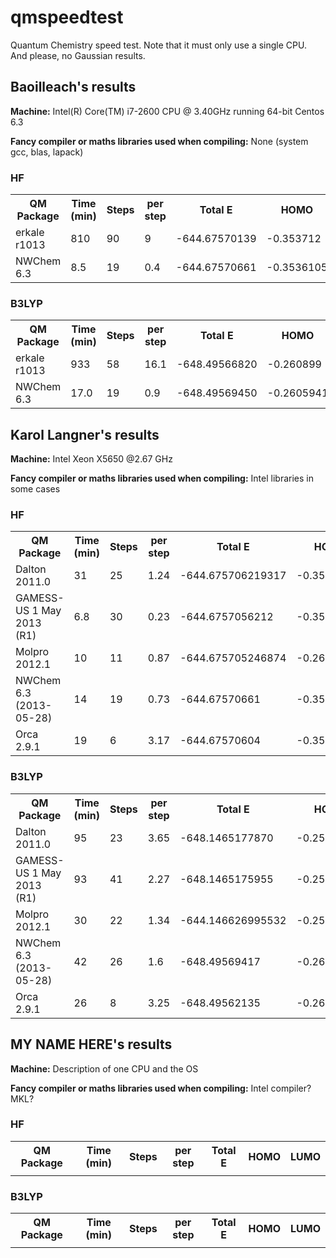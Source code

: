 qmspeedtest
===========

Quantum Chemistry speed test. Note that it must only use a single CPU. And please, no Gaussian results.

Baoilleach's results
--------------------

**Machine:** Intel(R) Core(TM) i7-2600 CPU @ 3.40GHz running 64-bit Centos 6.3

**Fancy compiler or maths libraries used when compiling:** None (system gcc, blas, lapack)

### HF
<table>
<tr>
<th>QM Package</th><th>Time (min)</th><th>Steps</th><th>per step</th>
<th>Total E</th><th>HOMO</th><th>LUMO</th>
</tr>
<tr>
<td>erkale r1013</td><td>810</td>
<td>90</td><td>9</td>
<td>-644.67570139</td>
<td>-0.353712</td>
<td>0.074269</td>
</tr>
<tr>
<td>NWChem 6.3</td><td>8.5</td>
<td>19</td><td>0.4</td>
<td>-644.67570661</td>
<td>-0.3536105</td>
<td>0.07435040</td>
</tr>
</table>

### B3LYP
<table>
<tr>
<th>QM Package</th><th>Time (min)</th><th>Steps</th><th>per step</th>
<th>Total E</th><th>HOMO</th><th>LUMO</th>
</tr>
<tr>
<td>erkale r1013</td><td>933</td>
<td>58</td><td>16.1</td>
<td>-648.49566820</td>
<td>-0.260899</td>
<td>-0.064457</td>
</tr>
<tr>
<td>NWChem 6.3</td><td>17.0</td>
<td>19</td><td>0.9</td>
<td>-648.49569450</td>
<td>-0.2605941</td>
<td>-0.06439398</td>
</tr>
</table>

Karol Langner's results
----------------------

**Machine:** Intel Xeon X5650 @2.67 GHz

**Fancy compiler or maths libraries used when compiling:** Intel libraries in some cases

### HF
<table>
<tr>
<th>QM Package</th><th>Time (min)</th><th>Steps</th><th>per step</th>
<th>Total E</th><th>HOMO</th><th>LUMO</th>
</tr>
<tr>
<td>Dalton 2011.0</td><td>31</td>
<td>25</td><td>1.24</td>
<td>-644.675706219317</td>
<td>-0.35364617</td>
<td>0.07433145</td>
</tr>
<tr>
<td>GAMESS-US 1 May 2013 (R1)</td><td>6.8</td>
<td>30</td><td>0.23</td>
<td>-644.6757056212</td>
<td>-0.3536</td>
<td>0.0744</td>
</tr>
<tr>
<td>Molpro 2012.1</td><td>10</td>
<td>11</td><td>0.87</td>
<td>-644.675705246874</td>
<td>-0.2605703</td>
<td>-0.074348</td>
</tr>
<tr>
<td>NWChem 6.3 (2013-05-28)</td><td>14</td>
<td>19</td><td>0.73</td>
<td>-644.67570661</td>
<td>-0.3536105</td>
<td>0.07435040</td>
</tr>
<tr>
<td>Orca 2.9.1</td><td>19</td>
<td>6</td><td>3.17</td>
<td>-644.67570604</td>
<td>-0.353622</td>
<td>0.074344</td>
</tr>
</table>

### B3LYP
<table>
<tr>
<th>QM Package</th><th>Time (min)</th><th>Steps</th><th>per step</th>
<th>Total E</th><th>HOMO</th><th>LUMO</th>
</tr>
<tr>
<td>Dalton 2011.0</td><td>95</td>
<td>23</td><td>3.65</td>
<td>-648.1465177870</td>
<td>-0.25713095</td>
<td>-0.06101129</td>
</tr>
<tr>
<td>GAMESS-US 1 May 2013 (R1)</td><td>93</td>
<td>41</td><td>2.27</td>
<td>-648.1465175955</td>
<td>-0.2567</td>
<td>-0.0607</td>
</tr>
<tr>
<td>Molpro 2012.1</td><td>30</td>
<td>22</td><td>1.34</td>
<td>-644.146626995532</td>
<td>-0.257339</td>
<td>0.07435040</td>
</tr>
<tr>
<td>NWChem 6.3 (2013-05-28)</td><td>42</td>
<td>26</td><td>1.6</td>
<td>-648.49569417</td>
<td>-0.2605703</td>
<td>-0.061160</td>
</tr>
<tr>
<td>Orca 2.9.1</td><td>26</td>
<td>8</td><td>3.25</td>
<td>-648.49562135</td>
<td>-0.260530</td>
<td>-0.064412</td>
</tr>
</table>

MY NAME HERE's results
----------------------

**Machine:** Description of one CPU and the OS

**Fancy compiler or maths libraries used when compiling:** Intel compiler? MKL?

### HF
<table>
<tr>
<th>QM Package</th><th>Time (min)</th><th>Steps</th><th>per step</th>
<th>Total E</th><th>HOMO</th><th>LUMO</th>
</tr>
<tr>
<td></td><td></td>
<td></td><td></td>
<td></td>
<td></td>
<td></td>
</tr>
</table>

### B3LYP
<table>
<tr>
<th>QM Package</th><th>Time (min)</th><th>Steps</th><th>per step</th>
<th>Total E</th><th>HOMO</th><th>LUMO</th>
</tr>
<tr>
<td></td><td></td>
<td></td><td></td>
<td></td>
<td></td>
<td></td>
</tr>
</table>
